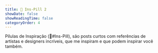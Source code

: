 ```yaml
---
title: 💊 Ins-Pill 2
showDate: false
showReadingTime: false
categoryOrder: 4
---
```


Pílulas de Inspiração (💊#Ins-Pill), são posts curtos com referências de artistas e designers incríveis, que me inspiram e que podem inspirar você também.